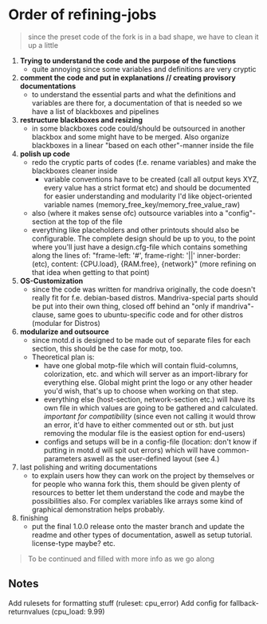 # Order of refining-jobs

>since the preset code of the fork is in a bad shape, we have to clean it up a little

1. **Trying to understand the code and the purpose of the functions**
    - quite annoying since some variables and definitions are very cryptic
2. **comment the code and put in explanations // creating provisory documentations**
    - to understand the essential parts and what the definitions and variables are there for, a documentation of that is needed so we have a list of blackboxes and pipelines
3. **restructure blackboxes and resizing**
    - in some blackboxes code could/should be outsourced in another blackbox and some might have to be merged. Also organize blackboxes in a linear "based on each other"-manner inside the file
4. **polish up code**
    - redo the cryptic parts of codes (f.e. rename variables) and make the blackboxes cleaner inside
        - variable conventions have to be created (call all output keys XYZ, every value has a strict format etc) and should be documented for easier understanding and modularity
        I'd like object-oriented variable names (memory_free_key/memory_free_value_raw)
    - also (where it makes sense ofc) outsource variables into a "config"-section at the top of the file
    - everything like placeholders and other printouts should also be configurable. The complete design should be up to you, to the point where you'll just have a design.cfg-file which contains something along the lines of: "frame-left: '#', frame-right: '||' inner-border: (etc), content: {CPU.load}, {RAM.free}, {network}" (more refining on that idea when getting to that point)
5. **OS-Customization**
    - since the code was written for mandriva originally, the code doesn't really fit for f.e. debian-based distros. Mandriva-special parts should be put into their own thing, closed off behind an "only if mandriva"-clause, same goes to ubuntu-specific code and for other distros (modular for Distros)
6. **modularize and outsource**
    - since motd.d is designed to be made out of separate files for each section, this should be the case for motp, too.
    - Theoretical plan is:
        - have one global motp-file which will contain fluid-columns, colorization, etc. and which will server as an import-library for everything else. Global might print the logo or any other header you'd wish, that's up to choose when working on that step.
        - everything else (host-section, network-section etc.) will have its own file in which values are going to be gathered and calculated. *important for compatibility* (since even not calling it would throw an error, it'd have to either commented out or sth. but just removing the modular file is the easiest option for end-users)
        - configs and setups will be in a config-file (location: don't know if putting in motd.d will spit out errors) which will have common-parameters aswell as the user-defined layout (see 4.)
7. last polishing and writing documentations
    - to explain users how they can work on the project by themselves or for people who wanna fork this, them should be given plenty of resources to better let them understand the code and maybe the possibilities also. For complex variables like arrays some kind of graphical demonstration helps probably.
8. finishing
    - put the final 1.0.0 release onto the master branch and update the readme and other types of documentation, aswell as setup tutorial. license-type maybe? etc.

> To be continued and filled with more info as we go along



## Notes 
Add rulesets for formatting stuff (ruleset: cpu_error)
Add config for fallback-returnvalues (cpu_load: 9.99)